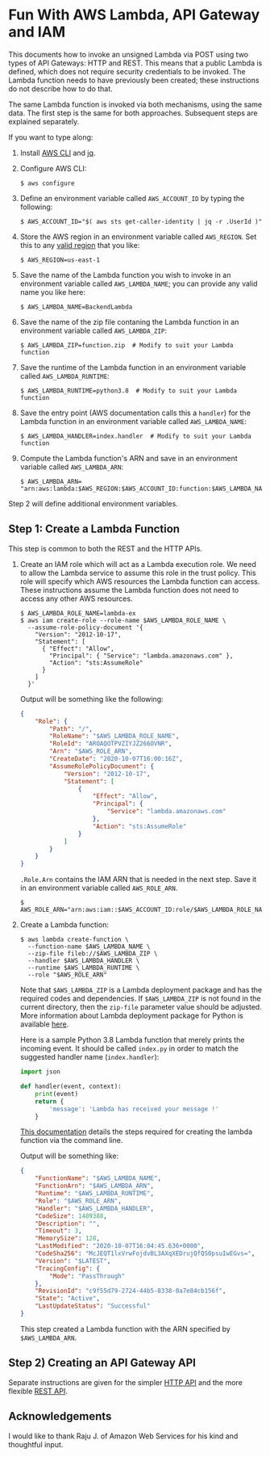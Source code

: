 #  Fun With AWS Lambda, API Gateway and IAM

This documents how to invoke an unsigned Lambda via POST using two types of API Gateways: HTTP and REST.
This means that a public Lambda is defined, which does not require security credentials to be invoked.
The Lambda function needs to have previously been created; these instructions do not describe how to do that.

The same Lambda function is invoked via both mechanisms, using the same data.
The first step is the same for both approaches.
Subsequent steps are explained separately.

If you want to type along:

1. Install [AWS CLI](https://aws.amazon.com/cli/) and [jq](https://stedolan.github.io/jq/download/).
2. Configure AWS CLI:
   ```script
   $ aws configure
   ```
2. Define an environment variable called `AWS_ACCOUNT_ID` by typing the following:

   ```script
   $ AWS_ACCOUNT_ID="$( aws sts get-caller-identity | jq -r .UserId )"
   ```

3. Store the AWS region in an environment variable called `AWS_REGION`.
   Set this to any [valid region](https://aws.amazon.com/about-aws/global-infrastructure/regions_az/) that you like:

   ```script
   $ AWS_REGION=us-east-1
   ```

4. Save the name of the Lambda function you wish to invoke in an environment variable called `AWS_LAMBDA_NAME`; you can provide any valid name you like here:
   ```script
   $ AWS_LAMBDA_NAME=BackendLambda
   ```

5. Save the name of the zip file contaning the Lambda function in an environment variable called `AWS_LAMBDA_ZIP`:
   ```script
   $ AWS_LAMBDA_ZIP=function.zip  # Modify to suit your Lambda function
   ```

6. Save the runtime of the Lambda function in an environment variable called `AWS_LAMBDA_RUNTIME`:
   ```script
   $ AWS_LAMBDA_RUNTIME=python3.8  # Modify to suit your Lambda function
   ```

7. Save the entry point (AWS documentation calls this a `handler`) for the Lambda function in an environment variable called `AWS_LAMBDA_NAME`:
   ```script
   $ AWS_LAMBDA_HANDLER=index.handler  # Modify to suit your Lambda function
   ```

8. Compute the Lambda function's ARN and save in an environment variable called `AWS_LAMBDA_ARN`:
   ```script
   $ AWS_LAMBDA_ARN= "arn:aws:lambda:$AWS_REGION:$AWS_ACCOUNT_ID:function:$AWS_LAMBDA_NAME"
   ```


Step 2 will define additional environment variables.


## Step 1: Create a Lambda Function
This step is common to both the REST and the HTTP APIs.

1) Create an IAM role which will act as a Lambda execution role.
   We need to allow the Lambda service to assume this role in the trust policy.
   This role will specify which AWS resources the Lambda function can access.
   These instructions assume the Lambda function does not need to access any other AWS resources.

   ```script
   $ AWS_LAMBDA_ROLE_NAME=lambda-ex
   $ aws iam create-role --role-name $AWS_LAMBDA_ROLE_NAME \
     --assume-role-policy-document '{
       "Version": "2012-10-17",
       "Statement": [
         { "Effect": "Allow",
           "Principal": { "Service": "lambda.amazonaws.com" },
           "Action": "sts:AssumeRole"
         }
       ]
     }'
   ```

   Output will be something like the following:
   ```json
   {
       "Role": {
           "Path": "/",
           "RoleName": "$AWS_LAMBDA_ROLE_NAME",
           "RoleId": "AROAQOTPVZIYJZ266OVNR",
           "Arn": "$AWS_ROLE_ARN",
           "CreateDate": "2020-10-07T16:00:16Z",
           "AssumeRolePolicyDocument": {
               "Version": "2012-10-17",
               "Statement": [
                   {
                       "Effect": "Allow",
                       "Principal": {
                           "Service": "lambda.amazonaws.com"
                       },
                       "Action": "sts:AssumeRole"
                   }
               ]
           }
       }
   }
   ```

   `.Role.Arn` contains the IAM ARN that is needed in the next step.
   Save it in an environment variable called `AWS_ROLE_ARN`.

   ```script
   $ AWS_ROLE_ARN="arn:aws:iam::$AWS_ACCOUNT_ID:role/$AWS_LAMBDA_ROLE_NAME"
   ```

2. Create a Lambda function:

   ```script
   $ aws lambda create-function \
     --function-name $AWS_LAMBDA_NAME \
     --zip-file fileb://$AWS_LAMBDA_ZIP \
     --handler $AWS_LAMBDA_HANDLER \
     --runtime $AWS_LAMBDA_RUNTIME \
     --role "$AWS_ROLE_ARN"
   ```

   Note that `$AWS_LAMBDA_ZIP` is a Lambda deployment package and has the required codes and dependencies.
   If `$AWS_LAMBDA_ZIP` is not found in the current directory, then the `zip-file` parameter value should be adjusted.
   More information about Lambda deployment package for Python is available
   [here](https://docs.aws.amazon.com/lambda/latest/dg/python-package.html).

   Here is a sample Python 3.8 Lambda function that merely prints the incoming event.
   It should be called `index.py` in order to match the suggested handler name (`index.handler`):

   ```python
   import json

   def handler(event, context):
       print(event)
       return {
           'message': 'Lambda has received your message !'
       }
   ```

   [This documentation](https://docs.aws.amazon.com/lambda/latest/dg/gettingstarted-awscli.html)
   details the steps required for creating the lambda function via the command line.

   Output will be something like:
   ```json
   {
       "FunctionName": "$AWS_LAMBDA_NAME",
       "FunctionArn": "$AWS_LAMBDA_ARN",
       "Runtime": "$AWS_LAMBDA_RUNTIME",
       "Role": "$AWS_ROLE_ARN",
       "Handler": "$AWS_LAMBDA_HANDLER",
       "CodeSize": 1489388,
       "Description": "",
       "Timeout": 3,
       "MemorySize": 128,
       "LastModified": "2020-10-07T16:04:45.636+0000",
       "CodeSha256": "McJEQT1lxVrwFojdvBL3AXqXEDrujQfQS0psuIwEGvs=",
       "Version": "$LATEST",
       "TracingConfig": {
           "Mode": "PassThrough"
       },
       "RevisionId": "c9f55d79-2724-44b5-8338-0a7e84cb156f",
       "State": "Active",
       "LastUpdateStatus": "Successful"
   }
   ```

   This step created a Lambda function with the ARN specified by `$AWS_LAMBDA_ARN`.


## Step 2) Creating an API Gateway API

Separate instructions are given for the simpler [HTTP API](HTTP_API.md) and the more flexible [REST API](REST_API.md).

## Acknowledgements
I would like to thank Raju J. of Amazon Web Services for his kind and thoughtful input.
